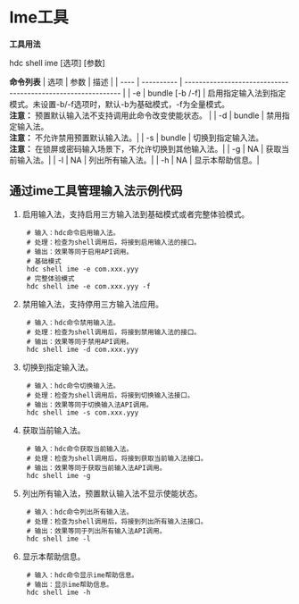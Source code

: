 # Ime工具
<!--Kit: IME Kit-->
<!--Subsystem: MiscServices-->
<!--Owner: @illybyy-->
<!--Designer: @andeszhang-->
<!--Tester: @murphy1984-->
<!--Adviser: @zhang_yixin13-->

**工具用法**<br/>

hdc shell ime [选项] [参数]

**命令列表**
| 选项 | 参数       | 描述                                                         |
| ---- | ---------- | ------------------------------------------------------------ |
| -e | bundle [-b /-f] | 启用指定输入法到指定模式。未设置-b/-f选项时，默认-b为基础模式，-f为全量模式。<br/>**注意：** 预置默认输入法不支持调用此命令改变使能状态。 |
| -d | bundle | 禁用指定输入法。<br/>**注意：** 不允许禁用预置默认输入法。|
| -s   | bundle     | 切换到指定输入法。<br/>**注意：** 在锁屏或密码输入场景下，不允许切换到其他输入法。|
| -g   | NA         | 获取当前输入法。|
| -l   | NA         | 列出所有输入法。|
| -h   | NA         | 显示本帮助信息。|

## 通过ime工具管理输入法示例代码

1. 启用输入法，支持启用三方输入法到基础模式或者完整体验模式。

   ```shell
    # 输入：hdc命令启用输入法。
    # 处理：检查为shell调用后，将接到启用输入法的接口。
    # 输出：效果等同于启用API调用。
    # 基础模式
    hdc shell ime -e com.xxx.yyy 
    # 完整体验模式
    hdc shell ime -e com.xxx.yyy -f
   ```

2. 禁用输入法，支持停用三方输入法应用。

   ```shell
    # 输入：hdc命令禁用输入法。
    # 处理：检查为shell调用后，将接到禁用输入法的接口。
    # 输出：效果等同于禁用API调用。
    hdc shell ime -d com.xxx.yyy
   ```

3. 切换到指定输入法。

   ```shell
    # 输入：hdc命令切换输入法。
    # 处理：检查为shell调用后，将接到切换输入法接口。
    # 输出：效果等同于切换输入法API调用。
    hdc shell ime -s com.xxx.yyy
   ```

4. 获取当前输入法。

   ```shell
    # 输入：hdc命令获取当前输入法。
    # 处理：检查为shell调用后，将接到获取当前输入法接口。
    # 输出：效果等同于获取当前输入法API调用。
    hdc shell ime -g
   ```

5. 列出所有输入法，预置默认输入法不显示使能状态。

   ```shell
    # 输入：hdc命令列出所有输入法。
    # 处理：检查为shell调用后，将接到列出所有输入法接口。
    # 输出：效果等同于列出所有输入法API调用。
    hdc shell ime -l
   ```

6. 显示本帮助信息。

   ```shell
    # 输入：hdc命令显示ime帮助信息。
    # 输出：显示ime帮助信息。
    hdc shell ime -h
   ```